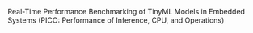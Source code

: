 Real-Time Performance
Benchmarking of TinyML Models in Embedded
Systems (PICO: Performance of Inference, CPU, and Operations)
